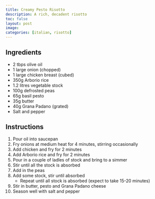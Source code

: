 ```yaml
---
title: Creamy Pesto Risotto
description: A rich, decadent risotto
toc: false
layout: post
image: 
categories: [italian, risotto]
---
```


## Ingredients

- 2 tbps olive oil
- 1 large onion (chopped)
- 1 large chicken breast (cubed)
- 350g Arborio rice
- 1.2 litres vegetable stock
- 100g defrosted peas
- 65g basil pesto
- 35g butter
- 40g Grana Padano (grated)
- Salt and pepper

## Instructions

1. Pour oil into saucepan
2. Fry onions at medium heat for 4 minutes, stirring occasionally
3. Add chicken and fry for 2 minutes
4. Add Arborio rice and fry for 2 minutes
5. Pour in a couple of ladles of stock and bring to a simmer
6. Stir until all the stock is absorbed
7. Add in the peas
8. Add some stock, stir until absorbed
   - Repeat until all stock is absorbed (expect to take 15-20 minutes)
9. Stir in butter, pesto and Grana Padano cheese
10. Season well with salt and pepper
 